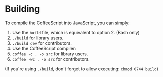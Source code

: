 # Building

To compile the CoffeeScript into JavaScript, you can simply:

 1. Use the `build` file, which is equivalent to option 2. (Bash only)
  1. `./build` for library users.
  2. `./build dev` for contributors.
 2. Use the CoffeeScript compiler:
  1. `coffee -c . -o src` for library users.
  2. `coffee -wc . -o src` for contributors.

(If you're using `./build`, don't forget to allow executing: `chmod 0744 build`)
